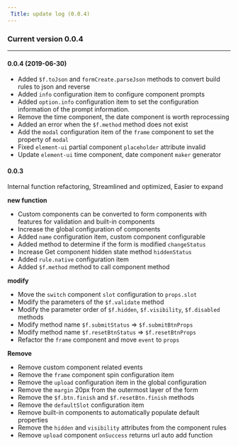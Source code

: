 ```yaml
---
 Title: update log (0.0.4)
---
```


### Current version 0.0.4

--------


#### 0.0.4 (2019-06-30)

- Added `$f.toJson` and `formCreate.parseJson` methods to convert build rules to json and reverse
- Added `info` configuration item to configure component prompts
- Added `option.info` configuration item to set the configuration information of the prompt information.
- Remove the time component, the date component is worth reprocessing
- Added an error when the `$f.method` method does not exist
- Add the `modal` configuration item of the `frame` component to set the property of `modal`
- Fixed `element-ui` partial component `placeholder` attribute invalid
- Update `element-ui` time component, date component `maker` generator

#### 0.0.3

Internal function refactoring,
Streamlined and optimized,
Easier to expand


**new function**
- Custom components can be converted to form components with features for validation and built-in components
- Increase the global configuration of components
- Added `name` configuration item, custom component configurable
- Added method to determine if the form is modified `changeStatus`
- Increase Get component hidden state method `hiddenStatus`
- Added `rule.native` configuration item
- Added `$f.method` method to call component method

**modify**
- Move the `switch` component `slot` configuration to `props.slot`
- Modify the parameters of the `$f.validate` method
- Modify the parameter order of `$f.hidden`, `$f.visibility`, `$f.disabled` methods
- Modify method name `$f.submitStatus` => `$f.submitBtnProps`
- Modify method name `$f.resetBtnStatus` => `$f.resetBtnProps`
- Refactor the `frame` component and move `event` to `props`

**Remove**

- Remove custom component related events
- Remove the `frame` component spin configuration item
- Remove the `upload` configuration item in the global configuration
- Remove the `margin` 20px from the outermost layer of the form
- Remove the `$f.btn.finish` and `$f.resetBtn.finish` methods
- Remove the `defaultSlot` configuration item
- Remove built-in components to automatically populate default properties
- Remove the `hidden` and `visibility` attributes from the component rules
- Remove `upload` component `onSuccess` returns url auto add function